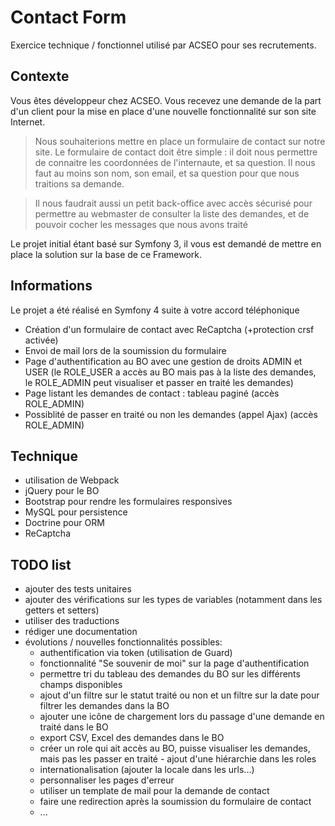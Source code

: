 # Contact Form

Exercice technique / fonctionnel utilisé par ACSEO pour ses recrutements.


## Contexte

Vous êtes développeur chez ACSEO. Vous recevez une demande de la part d'un client pour la mise en place d'une nouvelle fonctionnalité sur son site Internet.


> Nous souhaiterions mettre en place un formulaire de contact sur notre site.
> Le formulaire de contact doit être simple : il doit nous permettre de connaitre les coordonnées de l'internaute, et sa question.
> Il nous faut au moins son nom, son email, et sa question pour que nous traitions sa demande.

> Il nous faudrait aussi un petit back-office avec accès sécurisé pour permettre au webmaster de consulter la liste des demandes, et de pouvoir cocher les messages que nous avons traité

Le projet initial étant basé sur Symfony 3, il vous est demandé de mettre en place la solution sur la base de ce Framework.

## Informations
Le projet a été réalisé en Symfony 4 suite à votre accord téléphonique
- Création d'un formulaire de contact avec ReCaptcha (+protection crsf activée)
- Envoi de mail lors de la soumission du formulaire
- Page d'authentification au BO avec une gestion de droits ADMIN et USER (le ROLE_USER a accès au BO mais pas à la liste des demandes, le ROLE_ADMIN peut visualiser et passer en traité les demandes)
- Page listant les demandes de contact : tableau paginé (accès ROLE_ADMIN)
- Possiblité de passer en traité ou non les demandes (appel Ajax) (accès ROLE_ADMIN)

## Technique
- utilisation de Webpack
- jQuery pour le BO
- Bootstrap pour rendre les formulaires responsives
- MySQL pour persistence
- Doctrine pour ORM
- ReCaptcha


## TODO list
- ajouter des tests unitaires
- ajouter des vérifications sur les types de variables (notamment dans les getters et setters)
- utiliser des traductions
- rédiger une documentation
- évolutions / nouvelles fonctionnalités possibles:
    * authentification via token (utilisation de Guard)
    * fonctionnalité "Se souvenir de moi" sur la page d'authentification
    * permettre tri du tableau des demandes du BO sur les différents champs disponibles 
    * ajout d'un filtre sur le statut traité ou non et un filtre sur la date pour filtrer les demandes dans la BO
    * ajouter une icône de chargement lors du passage d'une demande en traité dans le BO
    * export CSV, Excel des demandes dans le BO
    * créer un role qui ait accès au BO, puisse visualiser les demandes, mais pas les passer en traité - ajout d'une hiérarchie dans les roles
    * internationalisation (ajouter la locale dans les urls...)
    * personnaliser les pages d'erreur 
    * utiliser un template de mail pour la demande de contact
    * faire une redirection après la soumission du formulaire de contact
    * ...
